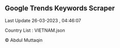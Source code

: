 

## Google Trends Keywords Scraper 
 
Last Update 26-03-2023 , 04:46:07

Country List :
VIETNAM.json



© Abdul Muttaqin 
